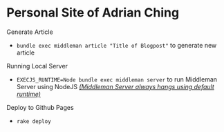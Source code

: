 # Personal Site of Adrian Ching

Generate Article
* `bundle exec middleman article "Title of Blogpost"` to generate new article

Running Local Server
* `EXECJS_RUNTIME=Node bundle exec middleman server` to run Middleman Server using NodeJS [*(Middleman Server always hangs using default runtime)*](https://github.com/middleman/middleman/issues/1367)

Deploy to Github Pages
* `rake deploy`
